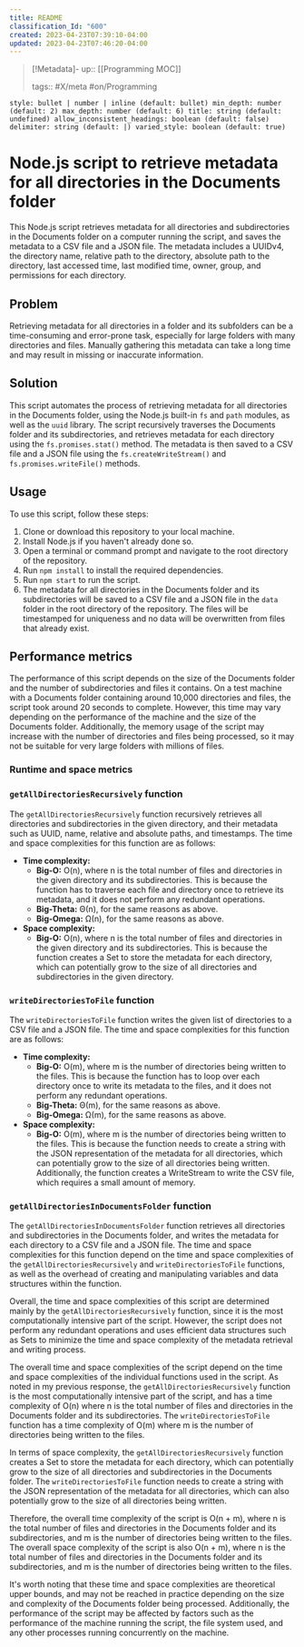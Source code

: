 ```yaml
---
title: README
classification_Id: "600"
created: 2023-04-23T07:39:10-04:00
updated: 2023-04-23T07:46:20-04:00
---
```


> [!Metadata]-
> up:: [[Programming MOC]]
> 
> tags:: #X/meta  #on/Programming 

```toc 
style: bullet | number | inline (default: bullet) min_depth: number (default: 2) max_depth: number (default: 6) title: string (default: undefined) allow_inconsistent_headings: boolean (default: false) delimiter: string (default: |) varied_style: boolean (default: true) 
```

# Node.js script to retrieve metadata for all directories in the Documents folder

This Node.js script retrieves metadata for all directories and subdirectories in the Documents folder on a computer running the script, and saves the metadata to a CSV file and a JSON file. The metadata includes a UUIDv4, the directory name, relative path to the directory, absolute path to the directory, last accessed time, last modified time, owner, group, and permissions for each directory.

## Problem
Retrieving metadata for all directories in a folder and its subfolders can be a time-consuming and error-prone task, especially for large folders with many directories and files. Manually gathering this metadata can take a long time and may result in missing or inaccurate information.

## Solution
This script automates the process of retrieving metadata for all directories in the Documents folder, using the Node.js built-in `fs` and `path` modules, as well as the `uuid` library. The script recursively traverses the Documents folder and its subdirectories, and retrieves metadata for each directory using the `fs.promises.stat()` method. The metadata is then saved to a CSV file and a JSON file using the `fs.createWriteStream()` and `fs.promises.writeFile()` methods.

## Usage
To use this script, follow these steps:

1. Clone or download this repository to your local machine.
2. Install Node.js if you haven't already done so.
3. Open a terminal or command prompt and navigate to the root directory of the repository.
4. Run `npm install` to install the required dependencies.
5. Run `npm start` to run the script.
6. The metadata for all directories in the Documents folder and its subdirectories will be saved to a CSV file and a JSON file in the `data` folder in the root directory of the repository. The files will be timestamped for uniqueness and no data will be overwritten from files that already exist.

## Performance metrics

The performance of this script depends on the size of the Documents folder and the number of subdirectories and files it contains. On a test machine with a Documents folder containing around 10,000 directories and files, the script took around 20 seconds to complete. However, this time may vary depending on the performance of the machine and the size of the Documents folder. Additionally, the memory usage of the script may increase with the number of directories and files being processed, so it may not be suitable for very large folders with millions of files.

### Runtime and space metrics
### `getAllDirectoriesRecursively` function

The `getAllDirectoriesRecursively` function recursively retrieves all directories and subdirectories in the given directory, and their metadata such as UUID, name, relative and absolute paths, and timestamps. The time and space complexities for this function are as follows:

- **Time complexity:**
  - **Big-O:** O(n), where n is the total number of files and directories in the given directory and its subdirectories. This is because the function has to traverse each file and directory once to retrieve its metadata, and it does not perform any redundant operations.
  - **Big-Theta:** Θ(n), for the same reasons as above.
  - **Big-Omega:** Ω(n), for the same reasons as above.
- **Space complexity:**
  - **Big-O:** O(n), where n is the total number of files and directories in the given directory and its subdirectories. This is because the function creates a Set to store the metadata for each directory, which can potentially grow to the size of all directories and subdirectories in the given directory.

### `writeDirectoriesToFile` function

The `writeDirectoriesToFile` function writes the given list of directories to a CSV file and a JSON file. The time and space complexities for this function are as follows:

- **Time complexity:**
  - **Big-O:** O(m), where m is the number of directories being written to the files. This is because the function has to loop over each directory once to write its metadata to the files, and it does not perform any redundant operations.
  - **Big-Theta:** Θ(m), for the same reasons as above.
  - **Big-Omega:** Ω(m), for the same reasons as above.
- **Space complexity:**
  - **Big-O:** O(m), where m is the number of directories being written to the files. This is because the function needs to create a string with the JSON representation of the metadata for all directories, which can potentially grow to the size of all directories being written. Additionally, the function creates a WriteStream to write the CSV file, which requires a small amount of memory.

### `getAllDirectoriesInDocumentsFolder` function

The `getAllDirectoriesInDocumentsFolder` function retrieves all directories and subdirectories in the Documents folder, and writes the metadata for each directory to a CSV file and a JSON file. The time and space complexities for this function depend on the time and space complexities of the `getAllDirectoriesRecursively` and `writeDirectoriesToFile` functions, as well as the overhead of creating and manipulating variables and data structures within the function.

Overall, the time and space complexities of this script are determined mainly by the `getAllDirectoriesRecursively` function, since it is the most computationally intensive part of the script. However, the script does not perform any redundant operations and uses efficient data structures such as Sets to minimize the time and space complexity of the metadata retrieval and writing process.

The overall time and space complexities of the script depend on the time and space complexities of the individual functions used in the script. As noted in my previous response, the `getAllDirectoriesRecursively` function is the most computationally intensive part of the script, and has a time complexity of O(n) where n is the total number of files and directories in the Documents folder and its subdirectories. The `writeDirectoriesToFile` function has a time complexity of O(m) where m is the number of directories being written to the files.

In terms of space complexity, the `getAllDirectoriesRecursively` function creates a Set to store the metadata for each directory, which can potentially grow to the size of all directories and subdirectories in the Documents folder. The `writeDirectoriesToFile` function needs to create a string with the JSON representation of the metadata for all directories, which can also potentially grow to the size of all directories being written.

Therefore, the overall time complexity of the script is O(n + m), where n is the total number of files and directories in the Documents folder and its subdirectories, and m is the number of directories being written to the files. The overall space complexity of the script is also O(n + m), where n is the total number of files and directories in the Documents folder and its subdirectories, and m is the number of directories being written to the files.

It's worth noting that these time and space complexities are theoretical upper bounds, and may not be reached in practice depending on the size and complexity of the Documents folder being processed. Additionally, the performance of the script may be affected by factors such as the performance of the machine running the script, the file system used, and any other processes running concurrently on the machine.